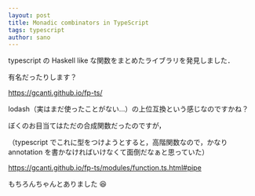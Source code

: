 ```yaml
---
layout: post
title: Monadic combinators in TypeScript
tags: typescript
author: sano
---
```


typescript の Haskell like な関数をまとめたライブラリを発見しました．

有名だったりします？

<https://gcanti.github.io/fp-ts/>

lodash（実はまだ使ったことがない…）の上位互換という感じなのですかね？

ぼくのお目当てはただの合成関数だったのですが，

（typescript でこれに型をつけようとすると，高階関数なので，かなり annotation を書かなければいけなくて面倒だなぁと思っていた）

<https://gcanti.github.io/fp-ts/modules/function.ts.html#pipe>

もちろんちゃんとありました 😆
